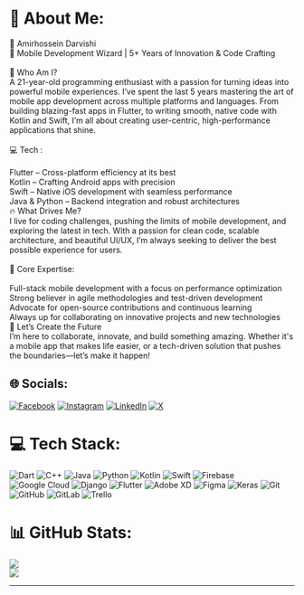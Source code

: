 # 💫 About Me:
👋 Amirhossein Darvishi<br>🌟 Mobile Development Wizard | 5+ Years of Innovation & Code Crafting<br><br>🚀 Who Am I?<br>A 21-year-old programming enthusiast with a passion for turning ideas into powerful mobile experiences. I’ve spent the last 5 years mastering the art of mobile app development across multiple platforms and languages. From building blazing-fast apps in Flutter, to writing smooth, native code with Kotlin and Swift, I’m all about creating user-centric, high-performance applications that shine.<br><br>💻 Tech :<br><br>Flutter – Cross-platform efficiency at its best<br>Kotlin – Crafting Android apps with precision<br>Swift – Native iOS development with seamless performance<br>Java & Python – Backend integration and robust architectures<br>🔥 What Drives Me?<br>I live for coding challenges, pushing the limits of mobile development, and exploring the latest in tech. With a passion for clean code, scalable architecture, and beautiful UI/UX, I’m always seeking to deliver the best possible experience for users.<br><br>🎯 Core Expertise:<br><br>Full-stack mobile development with a focus on performance optimization<br>Strong believer in agile methodologies and test-driven development<br>Advocate for open-source contributions and continuous learning<br>Always up for collaborating on innovative projects and new technologies<br>🌱 Let’s Create the Future<br>I’m here to collaborate, innovate, and build something amazing. Whether it's a mobile app that makes life easier, or a tech-driven solution that pushes the boundaries—let’s make it happen!


## 🌐 Socials:
[![Facebook](https://img.shields.io/badge/Facebook-%231877F2.svg?logo=Facebook&logoColor=white)](https://facebook.com/Amirho33in.real) [![Instagram](https://img.shields.io/badge/Instagram-%23E4405F.svg?logo=Instagram&logoColor=white)](https://instagram.com/Amirho33in.real) [![LinkedIn](https://img.shields.io/badge/LinkedIn-%230077B5.svg?logo=linkedin&logoColor=white)](https://linkedin.com/in/amirhossein-darvishi-bab190322) [![X](https://img.shields.io/badge/X-black.svg?logo=X&logoColor=white)](https://x.com/Amieho33in_real) 

# 💻 Tech Stack:
![Dart](https://img.shields.io/badge/dart-%230175C2.svg?style=for-the-badge&logo=dart&logoColor=white) ![C++](https://img.shields.io/badge/c++-%2300599C.svg?style=for-the-badge&logo=c%2B%2B&logoColor=white) ![Java](https://img.shields.io/badge/java-%23ED8B00.svg?style=for-the-badge&logo=openjdk&logoColor=white) ![Python](https://img.shields.io/badge/python-3670A0?style=for-the-badge&logo=python&logoColor=ffdd54) ![Kotlin](https://img.shields.io/badge/kotlin-%237F52FF.svg?style=for-the-badge&logo=kotlin&logoColor=white) ![Swift](https://img.shields.io/badge/swift-F54A2A?style=for-the-badge&logo=swift&logoColor=white) ![Firebase](https://img.shields.io/badge/firebase-%23039BE5.svg?style=for-the-badge&logo=firebase) ![Google Cloud](https://img.shields.io/badge/GoogleCloud-%234285F4.svg?style=for-the-badge&logo=google-cloud&logoColor=white) ![Django](https://img.shields.io/badge/django-%23092E20.svg?style=for-the-badge&logo=django&logoColor=white) ![Flutter](https://img.shields.io/badge/Flutter-%2302569B.svg?style=for-the-badge&logo=Flutter&logoColor=white) ![Adobe XD](https://img.shields.io/badge/Adobe%20XD-470137?style=for-the-badge&logo=Adobe%20XD&logoColor=#FF61F6) ![Figma](https://img.shields.io/badge/figma-%23F24E1E.svg?style=for-the-badge&logo=figma&logoColor=white) ![Keras](https://img.shields.io/badge/Keras-%23D00000.svg?style=for-the-badge&logo=Keras&logoColor=white) ![Git](https://img.shields.io/badge/git-%23F05033.svg?style=for-the-badge&logo=git&logoColor=white) ![GitHub](https://img.shields.io/badge/github-%23121011.svg?style=for-the-badge&logo=github&logoColor=white) ![GitLab](https://img.shields.io/badge/gitlab-%23181717.svg?style=for-the-badge&logo=gitlab&logoColor=white) ![Trello](https://img.shields.io/badge/Trello-%23026AA7.svg?style=for-the-badge&logo=Trello&logoColor=white)
# 📊 GitHub Stats:
![](https://github-readme-streak-stats.herokuapp.com/?user=AMIRHOSSEINDARVISHI&theme=gruvbox_light&hide_border=false)<br/>
![](https://github-readme-stats.vercel.app/api/top-langs/?username=AMIRHOSSEINDARVISHI&theme=gruvbox_light&hide_border=false&include_all_commits=true&count_private=true&layout=compact)



---

<!-- Proudly created with GPRM ( https://gprm.itsvg.in ) -->
